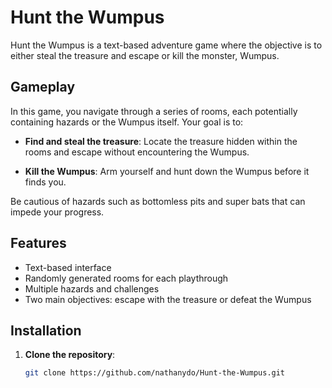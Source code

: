 # Hunt the Wumpus

Hunt the Wumpus is a text-based adventure game where the objective is to either steal the treasure and escape or kill the monster, Wumpus.

## Gameplay

In this game, you navigate through a series of rooms, each potentially containing hazards or the Wumpus itself. Your goal is to:

- **Find and steal the treasure**: Locate the treasure hidden within the rooms and escape without encountering the Wumpus.

- **Kill the Wumpus**: Arm yourself and hunt down the Wumpus before it finds you.

Be cautious of hazards such as bottomless pits and super bats that can impede your progress.

## Features

- Text-based interface
- Randomly generated rooms for each playthrough
- Multiple hazards and challenges
- Two main objectives: escape with the treasure or defeat the Wumpus

## Installation

1. **Clone the repository**:

   ```bash
   git clone https://github.com/nathanydo/Hunt-the-Wumpus.git